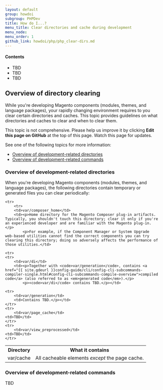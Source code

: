 ```yaml
---
layout: default
group: howdoi
subgroup: PHPDev
title: How do I...?
menu_title: Clear directories and cache during development
menu_node: 
menu_order: 1
github_link: howdoi/php/php_clear-dirs.md
---
```


#### Contents
*	TBD
*	TBD
*	TBD

<h2 id="howdoi-clear-over">Overview of directory clearing</h2>
While you're developing Magento components (modules, themes, and language packages), your rapidly changing environment requires to you clear certain directories and caches. This topic provides guidelines on what directories and caches to clear and when to clear them.

<div class="bs-callout bs-callout-info" id="info">
  <p>This topic is not comprehensive. Please help us improve it by clicking <strong>Edit this page on GitHub</strong> at the top of this page. Watch this page for updates.</p>
</div> 

See one of the following topics for more information:

*	<a href="#howdoi-clear-over-dirs">Overview of development-related directories</a>
*	<a href="#howdoi-clear-over-cmds">Overview of development-related commands</a>

<h3 id="howdoi-clear-over-dirs">Overview of development-related directories</h3>
When you're developing Magento components (modules, themes, and language packages), the following directories contain temporary or generated files you can clear periodically:

<table>
	<tbody>
		<tr>
			<th>Directory</th>
			<th>What it contains</th>
		</tr>
	<tr>
		<td>var/cache</td>
		<td>All cacheable elements <em>except</em> the page cache.</td>
		
	<tr>
		<tr>
		<td>var/composer_home</td>
		<td><p>Home directory for the Magento Composer plug-in artifacts. Typically, you shouldn't touch this directory; clear it only if you're an experienced developer and are familiar with the Magento plug-in.</p>
			<p>For example, if the Component Manager or System Upgrade web-based utilities cannot find the correct components you can try clearing this directory; doing so adversely affects the performance of those utilities.</td>
		
	<tr>
	<tr>
		<td>var/di</td>
		<td><p>Together with <code>var/generation</code>, contains <a href="{{ site.gdeurl }}config-guide/cli/config-cli-subcommands-compiler-single.html#config-cli-subcommands-compile-overview">compiled code</a> (also referred to as <em>generated code</em>).</p>
			<p><code>var/di</code> contains TBD.</p></td>
		
	<tr>
		<td>var/generation</td>
		<td>Contains TBD.</p></td>
	</tr>
	<tr>
		<td>var/page_cache</td>
	<td>TBD</td>
	</tr>
	<tr>
		<td>var/view_preprocessed</td>
	<td>TBD</td>
	</tr>
</tbody>
</table>

<h3 id="howdoi-clear-over-cmds">Overview of development-related commands</h3>
TBD